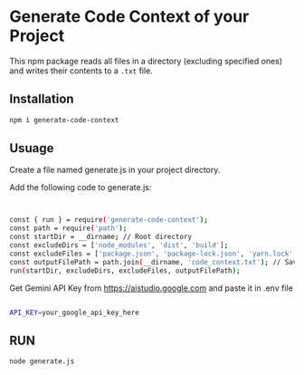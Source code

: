 # Generate Code Context of your Project

This npm package reads all files in a directory (excluding specified ones) and writes their contents to a `.txt` file.

## Installation

```sh
npm i generate-code-context
```
## Usuage

Create a file named generate.js in your project directory.

Add the following code to generate.js:

``` sh


const { run } = require('generate-code-context');
const path = require('path');
const startDir = __dirname; // Root directory
const excludeDirs = ['node_modules', 'dist', 'build'];
const excludeFiles = ['package.json', 'package-lock.json', 'yarn.lock', 'pnpm-lock.yaml'];
const outputFilePath = path.join(__dirname, 'code_context.txt'); // Save in root directory
run(startDir, excludeDirs, excludeFiles, outputFilePath);
```

Get Gemini API Key from https://aistudio.google.com 
and paste it in .env file

``` sh

API_KEY=your_google_api_key_here

```


## RUN
``` sh
node generate.js

```
